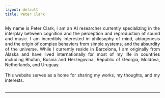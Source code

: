 ```yaml
---
layout: default
title: Peter Clark
---
```


<div style="text-align: justify">My name is Peter Clark, I am an AI researcher currently specializing in the interplay between cognition and the perception and reproduction of sound and music. I am incredibly interested in philosophy of mind, abiogenesis and the origin of complex behaviors from simple systems, and the absurdity of the universe.  While I currently reside in Barcelona, I am originally from Alaska and have lived internationally for most of my life in countries including Bhutan, Bosnia and Herzegovina, Republic of Georgia, Moldova, Netherlands, and Uruguay. <br> <br> This website serves as a home for sharing my works, my thoughts, and my interests.  </div>
<br>

---
<br><br><br>
